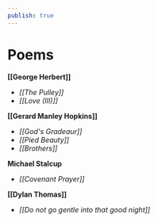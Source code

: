 ```yaml
---
publish: true
---
```

# Poems

**[[George Herbert]]**
- *[[The Pulley]]*
- *[[Love (III)]]*


**[[Gerard Manley Hopkins]]**
- *[[God's Gradeaur]]*
- *[[Pied Beauty]]*
- *[[Brothers]]*

**Michael Stalcup**
- *[[Covenant Prayer]]*


**[[Dylan Thomas]]**
- *[[Do not go gentle into that good night]]*